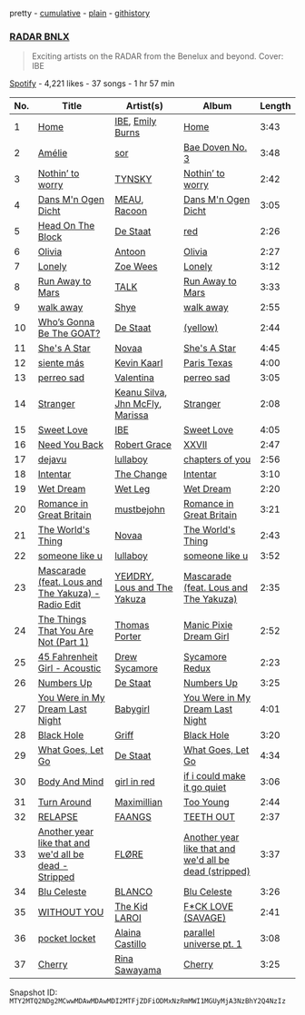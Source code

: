 pretty - [cumulative](/playlists/cumulative/37i9dQZF1DXaxwXKCsImRe.md) - [plain](/playlists/plain/37i9dQZF1DXaxwXKCsImRe) - [githistory](https://github.githistory.xyz/mackorone/spotify-playlist-archive/blob/main/playlists/plain/37i9dQZF1DXaxwXKCsImRe)

### [RADAR BNLX](https://open.spotify.com/playlist/37i9dQZF1DXaxwXKCsImRe)

> Exciting artists on the RADAR from the Benelux and beyond\. Cover: IBE

[Spotify](https://open.spotify.com/user/spotify) - 4,221 likes - 37 songs - 1 hr 57 min

| No. | Title | Artist(s) | Album | Length |
|---|---|---|---|---|
| 1 | [Home](https://open.spotify.com/track/5bCYPHUQ6kaAUN51DijF5I) | [IBE](https://open.spotify.com/artist/3azm1qf9DUaUiYfWpPRjUT), [Emily Burns](https://open.spotify.com/artist/6Gi8ZaXGx8MK79HwzXpuVZ) | [Home](https://open.spotify.com/album/2yvil8dH6U3hzXK96yUpni) | 3:43 |
| 2 | [Amélie](https://open.spotify.com/track/5pzoOun3VFVoLalf1g3K51) | [sor](https://open.spotify.com/artist/267wBt3XfmW3kdOC0JCtcO) | [Bae Doven No\. 3](https://open.spotify.com/album/778dqDSQrBMxfBiGjiiLfE) | 3:48 |
| 3 | [Nothin’ to worry](https://open.spotify.com/track/2r9c6RIWi7elZWGDxQZC0n) | [TYNSKY](https://open.spotify.com/artist/31Sw8RRROaHLjst7yEXwZF) | [Nothin’ to worry](https://open.spotify.com/album/1jnB1ZnjhNLSv6EZii6iRv) | 2:42 |
| 4 | [Dans M'n Ogen Dicht](https://open.spotify.com/track/1KTYxEsgVcoyCa3PE28ZnH) | [MEAU](https://open.spotify.com/artist/2F3Mdh2idBVOiMTxXoxc10), [Racoon](https://open.spotify.com/artist/30mNTnmvPn3HwXA5dW1Iza) | [Dans M'n Ogen Dicht](https://open.spotify.com/album/42tXcJPo0MY8U9tv9U6Q7e) | 3:05 |
| 5 | [Head On The Block](https://open.spotify.com/track/0XCoLBUd9ogoPbEpRlcu2J) | [De Staat](https://open.spotify.com/artist/4rZJKub3qA5t1yYcT3qmm4) | [red](https://open.spotify.com/album/2wlgFeYBZGJGsVkeFnpdHp) | 2:26 |
| 6 | [Olivia](https://open.spotify.com/track/14dDvp4EA4E3QLruknbMin) | [Antoon](https://open.spotify.com/artist/5sBoNBXFMzoZjgHLbQueeG) | [Olivia](https://open.spotify.com/album/5q1CBu4yM0QZqv3PAHpblw) | 2:27 |
| 7 | [Lonely](https://open.spotify.com/track/6pyh4lkDS5FzWBz9y8Wu0S) | [Zoe Wees](https://open.spotify.com/artist/03d2mJXSMtuPI0nIvLnhoS) | [Lonely](https://open.spotify.com/album/7noXhmn3TF1aWpJpYH3cjw) | 3:12 |
| 8 | [Run Away to Mars](https://open.spotify.com/track/6G1Mz5yMgn0ydOlIvTrZ65) | [TALK](https://open.spotify.com/artist/6mx5dgNlLjrDDMyFsgrW87) | [Run Away to Mars](https://open.spotify.com/album/4ks1Xkpt67UXbJamJFZ8et) | 3:33 |
| 9 | [walk away](https://open.spotify.com/track/1efwGUw4z68vJLVEhR0WZi) | [Shye](https://open.spotify.com/artist/1aqEk77J220IxgnGsgEz9T) | [walk away](https://open.spotify.com/album/2HxzENWnGfFlHRWjawrf6B) | 2:55 |
| 10 | [Who’s Gonna Be The GOAT?](https://open.spotify.com/track/43lovrb0yCRgUzM3CA2KNz) | [De Staat](https://open.spotify.com/artist/4rZJKub3qA5t1yYcT3qmm4) | [\(yellow\)](https://open.spotify.com/album/4OwS1arhD7iCSSDRjF28tu) | 2:44 |
| 11 | [She's A Star](https://open.spotify.com/track/1WTdWqP7VUEVuSrBcoAAtU) | [Novaa](https://open.spotify.com/artist/3PMqVecYp6tFBk7d7SDlPm) | [She's A Star](https://open.spotify.com/album/0q5wcUvHIgklQrc1SDam2x) | 4:45 |
| 12 | [siente más](https://open.spotify.com/track/6sycT6FiSI1YSERI9279qY) | [Kevin Kaarl](https://open.spotify.com/artist/6OBGbSaBUvQtk9wpQfDbOE) | [Paris Texas](https://open.spotify.com/album/2H7Ptwzuy83loDyZzHiPw8) | 4:00 |
| 13 | [perreo sad](https://open.spotify.com/track/1cze6kBI1UeQL8xvjyNOwm) | [Valentina](https://open.spotify.com/artist/3ins7Wpq5xVFJi8wZdBAFI) | [perreo sad](https://open.spotify.com/album/7EQXEMpQyRSMdWbLEOLC9j) | 3:05 |
| 14 | [Stranger](https://open.spotify.com/track/6HsP8AwuSVliAtYXr93br0) | [Keanu Silva](https://open.spotify.com/artist/1zLMhO4zzzxt5PMV4wMS3y), [Jhn McFly](https://open.spotify.com/artist/7zznl279cpu0bbWfEjBq5c), [Marissa](https://open.spotify.com/artist/7lRC2ICJeiCyz2wSU6BVkH) | [Stranger](https://open.spotify.com/album/1SYD9U5ySpahn116MFUxby) | 2:08 |
| 15 | [Sweet Love](https://open.spotify.com/track/0oGi9ZMVLf00i8K9qJIVkY) | [IBE](https://open.spotify.com/artist/3azm1qf9DUaUiYfWpPRjUT) | [Sweet Love](https://open.spotify.com/album/1ktETQfJTMuoyH0oq4xXrz) | 4:05 |
| 16 | [Need You Back](https://open.spotify.com/track/1uISuXmnRUaftT62CBECCe) | [Robert Grace](https://open.spotify.com/artist/6W8rk6H6C3Mcj0lALuLVg1) | [XXVII](https://open.spotify.com/album/51xXwAxRCvfgWBj6GuZmlg) | 2:47 |
| 17 | [dejavu](https://open.spotify.com/track/4GwIJFFipIzqF6ZvQ9vZd7) | [lullaboy](https://open.spotify.com/artist/7zrkFhYAp6dBxsydmJkouN) | [chapters of you](https://open.spotify.com/album/18eOvYtQDGoNqP8Cnn2GF4) | 2:56 |
| 18 | [Intentar](https://open.spotify.com/track/0sXJ4xkFdaz74DlR96ExXw) | [The Change](https://open.spotify.com/artist/0zIwbOKRX5V7rdUMsjX9dK) | [Intentar](https://open.spotify.com/album/5FqUUExmHL9kEvncTI2XNn) | 3:10 |
| 19 | [Wet Dream](https://open.spotify.com/track/6pjJUY0O4XgrYFGf9SwD7u) | [Wet Leg](https://open.spotify.com/artist/2TwOrUcYnAlIiKmVQkkoSZ) | [Wet Dream](https://open.spotify.com/album/2EVCxBosAlVsC0d7DAJXCA) | 2:20 |
| 20 | [Romance in Great Britain](https://open.spotify.com/track/4t51Fwx665meFGj1DJwweV) | [mustbejohn](https://open.spotify.com/artist/5hgZ7PGI0EM2UfiWAIKdFc) | [Romance in Great Britain](https://open.spotify.com/album/14YzhyJwBKhmtshaBaINzQ) | 3:21 |
| 21 | [The World's Thing](https://open.spotify.com/track/7p9qrq8qPw8KA6nyLN6Ocq) | [Novaa](https://open.spotify.com/artist/3PMqVecYp6tFBk7d7SDlPm) | [The World's Thing](https://open.spotify.com/album/0orNVT4C6SfaFiplCVEvFX) | 2:43 |
| 22 | [someone like u](https://open.spotify.com/track/6BeODAFUXgrscucnq8xDAs) | [lullaboy](https://open.spotify.com/artist/7zrkFhYAp6dBxsydmJkouN) | [someone like u](https://open.spotify.com/album/5Bv3bGkyEVmF3WJXLtrCkn) | 3:52 |
| 23 | [Mascarade \(feat\. Lous and The Yakuza\) \- Radio Edit](https://open.spotify.com/track/7pCdgnXuPLIMI3MgpHMxUp) | [YEИDRY](https://open.spotify.com/artist/3Lk9AWrpD4bminO5LwmBOw), [Lous and The Yakuza](https://open.spotify.com/artist/2HPiMwJktBXqakN0hnON2R) | [Mascarade \(feat\. Lous and The Yakuza\)](https://open.spotify.com/album/6uxj1PvvdPviYBxNFYCfQS) | 2:35 |
| 24 | [The Things That You Are Not \(Part 1\)](https://open.spotify.com/track/2Lo6dinJC6pLfMRK2H0ehd) | [Thomas Porter](https://open.spotify.com/artist/1HWwfeXkUm1jrOHiI61Q6C) | [Manic Pixie Dream Girl](https://open.spotify.com/album/5coRlQYIHdjSU37K7cRC3n) | 2:52 |
| 25 | [45 Fahrenheit Girl \- Acoustic](https://open.spotify.com/track/4LNvWLzX0GFVaqNJP1cwsn) | [Drew Sycamore](https://open.spotify.com/artist/2hyMuTjcOQsuC1QV0paUBA) | [Sycamore Redux](https://open.spotify.com/album/6ZMmz3oxPCor3rI0Nrx5re) | 2:23 |
| 26 | [Numbers Up](https://open.spotify.com/track/2rPcQeiLE5nYhuSFTUAdK0) | [De Staat](https://open.spotify.com/artist/4rZJKub3qA5t1yYcT3qmm4) | [Numbers Up](https://open.spotify.com/album/3g6EiOXZ7PNeV3gpuuMjuh) | 3:25 |
| 27 | [You Were in My Dream Last Night](https://open.spotify.com/track/5XdUEaXDQRaSkMT9y2FNvU) | [Babygirl](https://open.spotify.com/artist/6Y2m4AEOS9JFrsK2goyg7T) | [You Were in My Dream Last Night](https://open.spotify.com/album/0r9Qxn2RLpE6naOr0GXcJq) | 4:01 |
| 28 | [Black Hole](https://open.spotify.com/track/6xw8ld1ztoCKifwTN6uGDq) | [Griff](https://open.spotify.com/artist/5RJFJWYgtgWktosLrUDzff) | [Black Hole](https://open.spotify.com/album/0ogiikOppOfG6kkhtC5BDz) | 3:20 |
| 29 | [What Goes, Let Go](https://open.spotify.com/track/21jath1y9BcbV3tZKUXFw4) | [De Staat](https://open.spotify.com/artist/4rZJKub3qA5t1yYcT3qmm4) | [What Goes, Let Go](https://open.spotify.com/album/1YqDdcokv3cDe2819uRPrw) | 4:34 |
| 30 | [Body And Mind](https://open.spotify.com/track/3IRooi7Z3RsocwcQblHza8) | [girl in red](https://open.spotify.com/artist/3uwAm6vQy7kWPS2bciKWx9) | [if i could make it go quiet](https://open.spotify.com/album/10nQ1u8Y1zlOb61zwZavDk) | 3:06 |
| 31 | [Turn Around](https://open.spotify.com/track/2tEnmxLtnpbhuSks6aOxeL) | [Maximillian](https://open.spotify.com/artist/2Q9c6ETFOkDDTy53U7DIgr) | [Too Young](https://open.spotify.com/album/5ZfCvmBhlJhVyKFLits0lx) | 2:44 |
| 32 | [RELAPSE](https://open.spotify.com/track/3SuTqS0CuFnVxC52vBArPy) | [FAANGS](https://open.spotify.com/artist/2UlXIWBLOjskz5esa7ec2j) | [TEETH OUT](https://open.spotify.com/album/6wE7d28Rxv1y1v2FSaYnW2) | 2:37 |
| 33 | [Another year like that and we'd all be dead \- Stripped](https://open.spotify.com/track/3opGpYcaarSepS5e9Qq05g) | [FLØRE](https://open.spotify.com/artist/5aUy7Z5Q1m6f9fNp8or3sD) | [Another year like that and we'd all be dead \(stripped\)](https://open.spotify.com/album/1Ft7nREIGt0NIX7h7fW6Ef) | 3:37 |
| 34 | [Blu Celeste](https://open.spotify.com/track/0BeXxjO6mgLDzg4xA6UheO) | [BLANCO](https://open.spotify.com/artist/1MRiIeZbc0cRuxOafDUCtH) | [Blu Celeste](https://open.spotify.com/album/7zFt7hLRPxemmlzVzg5uec) | 3:26 |
| 35 | [WITHOUT YOU](https://open.spotify.com/track/27OeeYzk6klgBh83TSvGMA) | [The Kid LAROI](https://open.spotify.com/artist/2tIP7SsRs7vjIcLrU85W8J) | [F\*CK LOVE \(SAVAGE\)](https://open.spotify.com/album/3YjfdLdpQcVI72uKhooZst) | 2:41 |
| 36 | [pocket locket](https://open.spotify.com/track/0SWVKG9dVSv0s1qdJKxp5c) | [Alaina Castillo](https://open.spotify.com/artist/0duLKMlcwhyZgqu8zSSjBp) | [parallel universe pt\. 1](https://open.spotify.com/album/4hKWAWw7dOBJvPiwghGWC5) | 3:08 |
| 37 | [Cherry](https://open.spotify.com/track/36RGU7buus2UUtrPZ78hkR) | [Rina Sawayama](https://open.spotify.com/artist/2KEqzdPS7M5YwGmiuPTdr5) | [Cherry](https://open.spotify.com/album/07wf8AuTUtfUR9MlopkRBM) | 3:25 |

Snapshot ID: `MTY2MTQ2NDg2MCwwMDAwMDAwMDI2MTFjZDFiODMxNzRmMWI1MGUyMjA3NzBhY2Q4NzIz`
